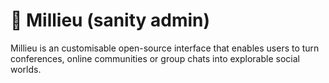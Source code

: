 # 🌳 Millieu (sanity admin)

Millieu is an customisable open-source interface that enables users to turn conferences, online communities or group chats into explorable social worlds.
